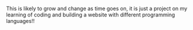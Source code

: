 This is likely to grow and change as time goes on, it is just a project on my learning of coding and building a website with different programming languages!!
